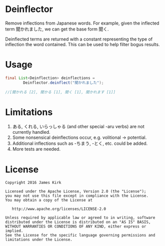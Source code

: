 # Deinflector

Remove inflections from Japanese words. For example, given the 
inflected term 聞かれました, we can get the base form 聞く. 

Deinflected terms are returned with a constant representing the type 
of inflection the word contained. This can be used to help filter 
bogus results.

# Usage

```java
final List<Deinflection> deinflections = 
        Deinflector.deinflect("聞かれました");
        
//[聞かれる [2], 聞かる [1], 聞く [1], 聞かれます [1]]
```

# Limitations

1. ある, くれる, いらっしゃる (and other special -aru verbs) are 
not currently handled.
2. Some nonsensical deinflections occur, e.g. volitional -> potential.
3. Additional inflections such as -ちまう, -とく, etc. could be added.
4. More tests are needed. 

# License

```
Copyright 2016 James Kirk

Licensed under the Apache License, Version 2.0 (the "License");
you may not use this file except in compliance with the License.
You may obtain a copy of the License at

   http://www.apache.org/licenses/LICENSE-2.0

Unless required by applicable law or agreed to in writing, software
distributed under the License is distributed on an "AS IS" BASIS,
WITHOUT WARRANTIES OR CONDITIONS OF ANY KIND, either express or implied.
See the License for the specific language governing permissions and
limitations under the License.
```
